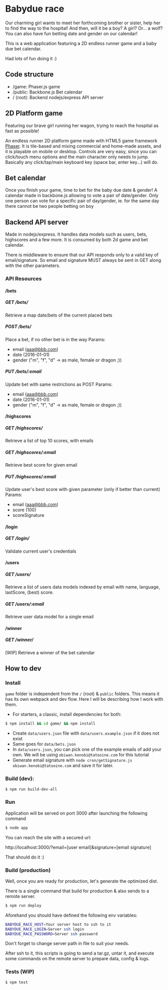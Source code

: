 # Babydue race

Our charming girl wants to meet her forthcoming brother or sister, help her to find the way to the hospital!
And then, will it be a boy? A girl? Or... a wolf? You can also have fun betting date and gender on our calendar!
 
This is a web application featuring a 2D endless runner game and a baby due bet calendar. 

Had lots of fun doing it :)

## Code structure
* /game: Phaser.js game
* /public: Backbone.js Bet calendar
* / (root): Backend nodejs/express API server

## 2D Platform game
Featuring our brave girl running her wagon, trying to reach the hospital as fast as possible!

An endless runner 2D platform game made with HTML5 game framework [Phaser](https://phaser.io/). 
It is tile-based and mixing commercial and home-made assets, and it is playable on mobile or desktop.
Controls are very easy, since you can click/touch menu options and the main character only needs to 
jump. Basically any click/tap/main keyboard key (space bar, enter key...) will do.

## Bet calendar
Once you finish your game, time to bet for the baby due date & gender!
A calendar made in backbone.js allowing to vote a pair of date/gender.
Only one person can vote for a specific pair of day/gender, 
ie. for the same day there cannot be two people betting on boy 


## Backend API server
Made in nodejs/express. It handles data models such as users, bets, highscores and a few more. It is consumed
by both 2d game and bet calendar.

There is middleware to ensure that our API responds only to a valid key of email/signature.
So email and signature MUST always be sent in GET along with the other parameters.

### API Resources

#### /bets
##### GET /bets/
Retrieve a map date/bets of the current placed bets

##### POST /bets/
Place a bet, if no other bet is in the way
Params:
- email (aaa@bbb.com)
- date (2016-01-01)
- gender ("m", "f", "d" -> as male, female or dragon ;))

##### PUT /bets/:email
Update bet with same restrictions as POST
Params:
- email (aaa@bbb.com)
- date (2016-01-01)
- gender ("m", "f", "d" -> as male, female or dragon ;))

#### /highscores
##### GET /highscores/
Retrieve a list of top 10 scores, with emails

##### GET /highscores/:email
Retrieve best score for given email

##### PUT /highscores/:email
Update user's best score with given parameter (only if better than current)
Params:
- email (aaa@bbb.com)
- score (100)
- scoreSignature


#### /login
##### GET /login/
Validate current user's credentials


#### /users
##### GET /users/
Retrieve a list of users data models indexed by email 
with name, language, lastScore, (best) score.

##### GET /users/:email
Retrieve user data model for a single email

#### /winner
##### GET /winner/
[WIP] Retrieve a winner of the bet calendar


## How to dev

### Install
```game``` folder is independent from the ```/``` (root) & ```public``` folders.
This means it has its own webpack and dev flow. Here I will be describing how I work with them.  

* For starters, a classic, install dependencies for both:

```bash
$ npm install && cd game/ && npm install
```

* Create ```data/users.json``` file with ```data/users.example.json``` if it does not exist
* Same goes for ```data/bets.json```
* In ```data/users.json```, you can pick one of the example emails of add your own.
We will be using ```obiwan.kenobi@tatooine.com``` for this tutorial
* Generate email signature with ```node cron/getSignature.js obiwan.kenobi@tatooine.com``` and save it for later.


### Build (dev):
```bash
$ npm run build-dev-all
```

### Run
Application will be served on port 3000 after launching the following command 
```bash
$ node app
```

You can reach the site with a secured url:

http://localhost:3000/?email=[user email]&signature=[email signature] 

That should do it :)


### Build (production)
Well, once you are ready for production, let's generate the optimized dist.

There is a single command that build for production & also sends to a remote server.
```bash
$ npm run deploy
```

Aforehand you should have defined the following env variables:
```bash
BABYDUE_RACE_HOST=Your server host to ssh to it
BABYDUE_RACE_LOGIN=Server ssh login
BABYDUE_RACE_PASSWORD=Server ssh password
```
Don't forget to change server path in file to suit your needs.

After ssh to it, this scripts is going to send a tar.gz, untar it,
and execute some commands on the remote server to prepare data, config & logs.


### Tests (WIP)
```bash
$ npm test
```
